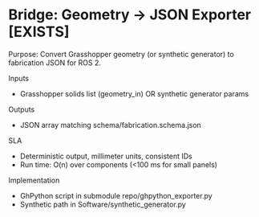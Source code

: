 # Bridge: Geometry → JSON Exporter [EXISTS]

Purpose: Convert Grasshopper geometry (or synthetic generator) to fabrication JSON for ROS 2.

Inputs
- Grasshopper solids list (geometry_in) OR synthetic generator params

Outputs
- JSON array matching schema/fabrication.schema.json

SLA
- Deterministic output, millimeter units, consistent IDs
- Run time: O(n) over components (<100 ms for small panels)

Implementation
- GhPython script in submodule repo/ghpython_exporter.py
- Synthetic path in Software/synthetic_generator.py
